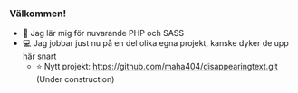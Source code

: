 ### Välkommen!

* :seedling: Jag lär mig för nuvarande PHP och SASS
* :computer: Jag jobbar just nu på en del olika egna projekt, kanske dyker de upp här snart 
    * :star: Nytt projekt: https://github.com/maha404/disappearingtext.git (Under construction)

<!--
**maha404/maha404** is a ✨ _special_ ✨ repository because its `README.md` (this file) appears on your GitHub profile.

Here are some ideas to get you started:

- 🔭 I’m currently working on ...
- 🌱 I’m currently learning ...
- 👯 I’m looking to collaborate on ...
- 🤔 I’m looking for help with ...
- 💬 Ask me about ...
- 📫 How to reach me: ...
- 😄 Pronouns: ...
- ⚡ Fun fact: ...
-->
